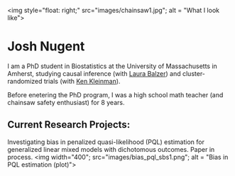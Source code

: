 <img style="float: right;" src="images/chainsaw1.jpg"; alt = "What I look like">

# Josh Nugent

I am a PhD student in Biostatistics at the University of Massachusetts in Amherst, studying causal inference (with [Laura Balzer](https://www.balzerlab.com/)) and cluster-randomized trials (with [Ken Kleinman](https://www.kleinman.science/)).

Before enetering the PhD program, I was a high school math teacher (and chainsaw safety enthusiast) for 8 years.

## Current Research Projects:
Investigating bias in penalized quasi-likelihood (PQL) estimation for generalized linear mixed models with dichotomous outcomes. Paper in process.
<img width="400"; src="images/bias_pql_sbs1.png"; alt = "Bias in PQL estimation (plot)">
